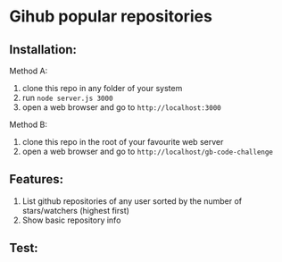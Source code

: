 Gihub popular repositories
=================

## Installation:

Method A:
1. clone this repo in any folder of your system
2. run `node server.js 3000`
3. open a web browser and go to `http://localhost:3000`


Method B:
1. clone this repo in the root of your favourite web server
2. open a web browser and go to `http://localhost/gb-code-challenge`



## Features:

1. List github repositories of any user sorted by the number of stars/watchers (highest first)
2. Show basic repository info

## Test:

